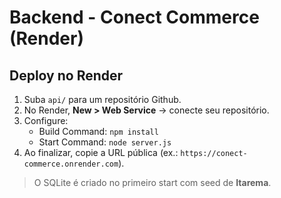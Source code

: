 # Backend - Conect Commerce (Render)

## Deploy no Render
1. Suba `api/` para um repositório Github.
2. No Render, **New > Web Service** → conecte seu repositório.
3. Configure:
   - Build Command: `npm install`
   - Start Command: `node server.js`
4. Ao finalizar, copie a URL pública (ex.: `https://conect-commerce.onrender.com`).

> O SQLite é criado no primeiro start com seed de **Itarema**.
